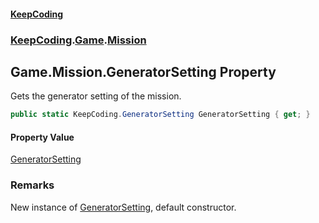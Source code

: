 #### [KeepCoding](index.md 'index')
### [KeepCoding](KeepCoding.md 'KeepCoding').[Game](KeepCoding_Game.md 'KeepCoding.Game').[Mission](KeepCoding_Game_Mission.md 'KeepCoding.Game.Mission')
## Game.Mission.GeneratorSetting Property
Gets the generator setting of the mission.  
```csharp
public static KeepCoding.GeneratorSetting GeneratorSetting { get; }
```
#### Property Value
[GeneratorSetting](KeepCoding_GeneratorSetting.md 'KeepCoding.GeneratorSetting')
### Remarks
New instance of [GeneratorSetting](KeepCoding_Game_Mission_GeneratorSetting.md 'KeepCoding.Game.Mission.GeneratorSetting'), default constructor.  
